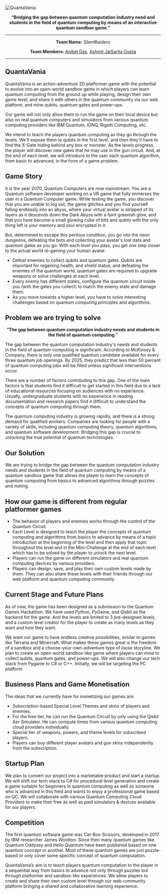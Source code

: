 ![QuantaVania](https://github.com/devilkiller-ag/QuantaVania/assets/43639341/ce51cd4b-bc14-45ee-bacd-b6d6d202548e)
<p align="center"><b>“Bridging the gap between quantum computation industry need and students in the field of quantum computing by means of an interactive quantum sandbox game.”</b></p>

<hr />
<p align="center"><b>Team Name: </b>SilentRaiders</p>
<p align="center"><b>Team Members: </b> <a href="https://www.linkedin.com/in/aniket-das-06829b141/" target="_blank">Aniket Das</a>, <a href="https://jaisarita.vercel.app/" target="_blank">Ashmit JaiSarita Gupta</a></p>
<hr />

<!-- ------------------------------------------------------------------------- -->

<h2>QuantaVania</h2>

<p>
 QuantaVania is an action-adventure 2D platformer game with the potential to evolve into an open-world sandbox game in which players can learn quantum computing from the ground up while playing, design their own game level, and share it with others in the quantum community via our web platform, and mine qubits, quantum gates and power-ups. 
</p>

<p>
 Our game will not only allow them to run the game on their local device but also on real quantum computers and simulators from various quantum computing providers like IBM Quantum, IONQ, Rigetti Computing, etc.
</p>

<p>
We intend to teach the players quantum computing as they go through the levels. We'll expose them to qubits in the first level, and then they'll have to find the X-Gate hiding behind any box or monster. As the levels progress, the player will discover new gates that he may use in the gun circuit. And, at the end of each level, we will introduce to the user each quantum algorithm, from basic to advanced, in the form of a game problem.
</p>

<!-- ------------------------------------------------------------------------- -->

<h2>Game Story</h2>
<p>
It is the year 2070, Quantum Computers are now mainstream. You are a Quantum software developer working on a VR game that fully immerses the user in a Quantum Computer game. While testing the game, you discover that you are unable to log out, the game glitches and you find yourself falling endlessly into an abyss, where your virtual avatar is stripped of its layers as it descends down the Dark Abyss with a faint greenish glow, and that you have become a small glowing cube of bits and qubits with the only thing left is your memory and soul encrypted in it.
</p>

<p>
But, determined to escape this perilous condition, you go into the neon dungeons, defeating the bots and collecting your avatar's lost data and quantum gates as you go. With each level you pass, you get one step closer to the actual world re-gaining your human avatar.
</p>

- Defeat enemies to collect qubits and quantum gates. Qubits are important for regaining health, and shield status, and defeating the enemies of the quantum world, quantum gates are required to upgrade weapons or solve challenges at each level.
- Every enemy has different states, configure the quantum circuit inside you (with the gates you collect) to match the enemy state and damage them.
- As you move towards a higher level, you have to solve interesting challenges based on quantum computing principles and algorithms.

<!-- ------------------------------------------------------------------------- -->

<h2>Problem we are trying to solve</h2>

<p align="center"><b>“The gap between quantum computation industry needs and students in the field of quantum computing.”</b></p>

<p>
The gap between the quantum computation industry's needs and students in the field of quantum computing is significant. According to McKinsey & Company, there is only one qualified quantum candidate available for every three quantum job openings. By 2025, they predict that less than 50 percent of quantum computing jobs will be filled unless significant interventions occur.
</p>

<p>
There are a number of factors contributing to this gap. One of the main factors is that students find it difficult to get started in this field due to a lack of educational resources focusing on audiences with no experience. Usually, undergraduate students with no experience in reading documentation and research papers find it difficult to understand the concepts of quantum computing through them.
</p>

<p>
The quantum computing industry is growing rapidly, and there is a strong demand for qualified workers. Companies are looking for people with a variety of skills, including quantum computing theory, quantum algorithms, and quantum software development. Bridging this gap is crucial to unlocking the true potential of quantum technologies.
</p>

<!-- ------------------------------------------------------------------------- -->

<h2>Our Solution</h2>

<p>
We are trying to bridge the gap between the quantum computation industry needs and students in the field of quantum computing by means of a quantum sandbox game that allows the player to learn the concepts of quantum computing from basics to advanced algorithms through puzzles and mining.
</p>

<!-- ------------------------------------------------------------------------- -->

<h2>How our game is different from regular platformer games</h2>

- The behavior of players and enemies works through the control of the Quantum Circuit. 
- Each Level is designed to teach the player the concepts of quantum computing and algorithms from basics to advance by means of a topic introduction at the beginning of the level and then apply that topic throughout the level and in the Mini-Challenge at the end of each level which has to be solved by the player to unlock the next level.
- Players can run the game on different simulators and real quantum computing devices by various providers.
- Players can design, save, and play their own custom levels made by them. They can also share these levels with their friends through our web platform and quantum computing community.

<!-- ------------------------------------------------------------------------- -->

<h2>Current Stage and Future Plans</h2>

<p>
As of now, the game has been designed as a submission to the Quantum Games Hackathon. We have used Python, PyGame, and Qiskit as the backend for the game. And the levels are limited to 3 pre-designed levels, and a custom level creator for the player to create as many levels as they want and how they want.
</p>

<p>
 We want our game to have endless creative possibilities, similar to games like Terraria and Minecraft. What makes these games great is the freedom of a sandbox and a choose-your-own-adventure type of loose storyline. We plan to create an open-world sandbox-like game where players can mine to collect qubits, quantum gates, and power-ups. We will also change our tech stack from Pygame to C# or C++. Initially, we will be targeting the PC platform.
</p>

<!-- ------------------------------------------------------------------------- -->

<h2>Business Plans and Game Monetisation</h2>

<p>The ideas that we currently have for monetizing our games are:</p>

- Subscription-based Special Level Themes and skins of players and enemies.
- For the free tier, he can run the Quantum Circuit by only using the Qiskit Aer Simulator. He can compute times from various quantum computing cloud providers individually.
- Special tier of weapons, powers, and theme levels for subscribed players.
- Players can buy different player avatars and gun skins independently from the subscription.

<!-- ------------------------------------------------------------------------- -->

<h2>Startup Plan</h2>

<p>
We plan to convert our project into a marketable product and start a startup. We will shift our tech stack to C# for procedural level generation and create a game suitable for beginners in quantum computing as well as someone who is advanced in this field and wants to enjoy a professional game based on QC. We will collaborate with various Quantum Computing Cloud Providers to make their free as well as paid simulators & devices available for our players.
</p>

<!-- ------------------------------------------------------------------------- -->

<h2>Competition</h2>

<p>
The first quantum software game was Cat-Box-Scissors, developed in 2017 by IBM researcher James Wootton. Since then many quantum games like Quantum Oddysey and Hello Quantum have been published based on one quantum concept or another. Most of these quantum games are just puzzle-based or only cover some specific concept of quantum computation.
</p>

<p>
QuantaVania’s aim is to teach players quantum computation to the player in a sequential way from basics to advance not only through puzzles but through platformer and sandbox-like experiences. We allow players to create and share their own custom level through our web community platform bringing a shared and collaborative learning experience.
</p>
